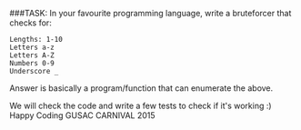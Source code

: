 ###TASK:
In your favourite programming language, write a bruteforcer that checks for:

```
Lengths: 1-10
Letters a-z
Letters A-Z
Numbers 0-9
Underscore _
```

Answer is basically a program/function that can enumerate the above.

We will check the code and write a few tests to check if it's working :)
Happy Coding
GUSAC CARNIVAL 2015
